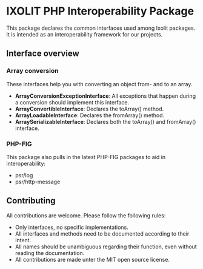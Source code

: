 # IXOLIT PHP Interoperability Package

This package declares the common interfaces used among Ixolit packages. It is intended as an interoperability framework
for our projects.

## Interface overview

### Array conversion

These interfaces help you with converting an object from- and to an array.

- **ArrayConversionExceptionInterface**: All exceptions that happen during a conversion should implement this interface.
- **ArrayConvertibleInterface**: Declares the toArray() method.
- **ArrayLoadableInterface**: Declares the fromArray() method.
- **ArraySerializableInterface**: Declares both the toArray() and fromArray() interface.

### PHP-FIG

This package also pulls in the latest PHP-FIG packages to aid in interoperability:

- psr/log
- psr/http-message

## Contributing

All contributions are welcome. Please follow the following rules:

- Only interfaces, no specific implementations.
- All interfaces and methods need to be documented according to their intent.
- All names should be unambiguous regarding their function, even without reading the documentation.
- All contributions are made unter the MIT open source license.
